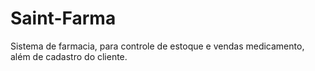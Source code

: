 # Saint-Farma
Sistema de farmacia, para controle de estoque e vendas medicamento, além de cadastro do cliente. 

